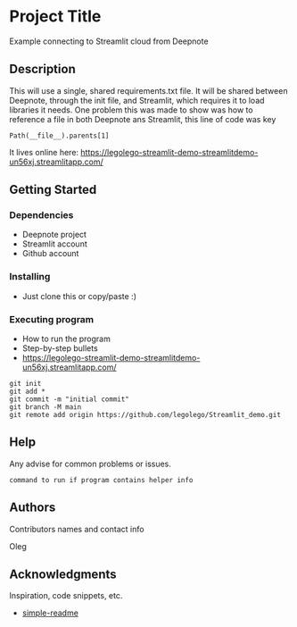 # Project Title

Example connecting to Streamlit cloud from Deepnote

## Description

This will use a single, shared requirements.txt file. It will be shared between Deepnote, through the init file, and Streamlit, which requires it to load libraries it needs.
One problem this was made to show was how to reference a file in both Deepnote ans Streamlit, this line of code was key

```
Path(__file__).parents[1]
```

It lives online here: https://legolego-streamlit-demo-streamlitdemo-un56xj.streamlitapp.com/
## Getting Started

### Dependencies

* Deepnote project
* Streamlit account
* Github account

### Installing

* Just clone this or copy/paste :)

### Executing program

* How to run the program
* Step-by-step bullets
* https://legolego-streamlit-demo-streamlitdemo-un56xj.streamlitapp.com/
```
git init
git add *
git commit -m "initial commit"
git branch -M main
git remote add origin https://github.com/legolego/Streamlit_demo.git
```

## Help

Any advise for common problems or issues.
```
command to run if program contains helper info
```

## Authors

Contributors names and contact info

Oleg


## Acknowledgments

Inspiration, code snippets, etc.
* [simple-readme](https://gist.github.com/DomPizzie/7a5ff55ffa9081f2de27c315f5018afc)
